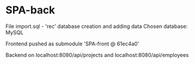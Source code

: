 # SPA-back

File import.sql - 'rec' database creation and adding data
Chosen database: MySQL

Frontend pushed as submodule 'SPA-front @ 61ec4a0'

Backend on localhost:8080/api/projects and localhost:8080/api/employees
